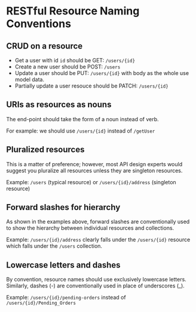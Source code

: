 # RESTful Resource Naming Conventions

## CRUD on a resource

- Get a user with id `id` should be GET: `/users/{id}`
- Create a new user should be POST: `/users`
- Update a user should be PUT: `/users/{id}` with body as the whole use model data.
- Partially update a user resouce should be PATCH: `/users/{id}`

## URIs as resources as nouns

The end-point should take the form of a noun instead of verb.


For example: we should use `/users/{id}` instead of `/getUser`

## Pluralized resources

This is a matter of preference; however, most API design experts would suggest you pluralize all resources unless they are singleton resources.

Example: `/users` (typical resource) or `/users/{id}/address` (singleton resource)

## Forward slashes for hierarchy

As shown in the examples above, forward slashes are conventionally used to show the hierarchy between individual resources and collections.

Example: `/users/{id}/address` clearly falls under the `/users/{id}` resource which falls under the `/users` collection.


## Lowercase letters and dashes
By convention, resource names should use exclusively lowercase letters. Similarly, dashes (-) are conventionally used in place of underscores (_).

Example: `/users/{id}/pending-orders` instead of `/users/{id}/Pending_Orders`



